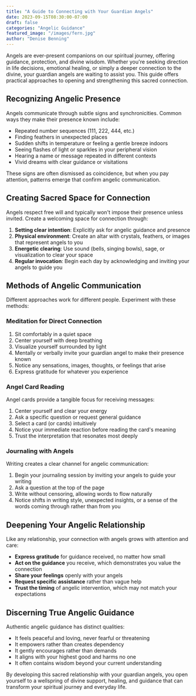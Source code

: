 ```yaml
---
title: "A Guide to Connecting with Your Guardian Angels"
date: 2023-09-15T08:30:00-07:00
draft: false
categories: "Angelic Guidance"
featured_image: "/images/fern.jpg"
author: "Denise Benning"
---
```


Angels are ever-present companions on our spiritual journey, offering guidance, protection, and divine wisdom. Whether you're seeking direction in life decisions, emotional healing, or simply a deeper connection to the divine, your guardian angels are waiting to assist you. This guide offers practical approaches to opening and strengthening this sacred connection.

## Recognizing Angelic Presence

Angels communicate through subtle signs and synchronicities. Common ways they make their presence known include:

- Repeated number sequences (111, 222, 444, etc.)
- Finding feathers in unexpected places
- Sudden shifts in temperature or feeling a gentle breeze indoors
- Seeing flashes of light or sparkles in your peripheral vision
- Hearing a name or message repeated in different contexts
- Vivid dreams with clear guidance or visitations

These signs are often dismissed as coincidence, but when you pay attention, patterns emerge that confirm angelic communication.

## Creating Sacred Space for Connection

Angels respect free will and typically won't impose their presence unless invited. Create a welcoming space for connection through:

1. **Setting clear intention**: Explicitly ask for angelic guidance and presence
2. **Physical environment**: Create an altar with crystals, feathers, or images that represent angels to you
3. **Energetic clearing**: Use sound (bells, singing bowls), sage, or visualization to clear your space
4. **Regular invocation**: Begin each day by acknowledging and inviting your angels to guide you

## Methods of Angelic Communication

Different approaches work for different people. Experiment with these methods:

### Meditation for Direct Connection

1. Sit comfortably in a quiet space
2. Center yourself with deep breathing
3. Visualize yourself surrounded by light
4. Mentally or verbally invite your guardian angel to make their presence known
5. Notice any sensations, images, thoughts, or feelings that arise
6. Express gratitude for whatever you experience

### Angel Card Reading

Angel cards provide a tangible focus for receiving messages:

1. Center yourself and clear your energy
2. Ask a specific question or request general guidance
3. Select a card (or cards) intuitively
4. Notice your immediate reaction before reading the card's meaning
5. Trust the interpretation that resonates most deeply

### Journaling with Angels

Writing creates a clear channel for angelic communication:

1. Begin your journaling session by inviting your angels to guide your writing
2. Ask a question at the top of the page
3. Write without censoring, allowing words to flow naturally
4. Notice shifts in writing style, unexpected insights, or a sense of the words coming through rather than from you

## Deepening Your Angelic Relationship

Like any relationship, your connection with angels grows with attention and care:

- **Express gratitude** for guidance received, no matter how small
- **Act on the guidance** you receive, which demonstrates you value the connection
- **Share your feelings** openly with your angels
- **Request specific assistance** rather than vague help
- **Trust the timing** of angelic intervention, which may not match your expectations

## Discerning True Angelic Guidance

Authentic angelic guidance has distinct qualities:

- It feels peaceful and loving, never fearful or threatening
- It empowers rather than creates dependency
- It gently encourages rather than demands
- It aligns with your highest good and harms no one
- It often contains wisdom beyond your current understanding

By developing this sacred relationship with your guardian angels, you open yourself to a wellspring of divine support, healing, and guidance that can transform your spiritual journey and everyday life. 